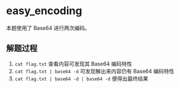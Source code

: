 # easy_encoding

本题使用了 Base64 进行两次编码。

## 解题过程

1. `cat flag.txt` 查看内容可发现其 Base64 编码特性
2. `cat flag.txt | base64 -d` 可发现解出来内容仍有 Base64 编码特性
3. `cat flag.txt | base64 -d | base64 -d` 便得出最终结果

